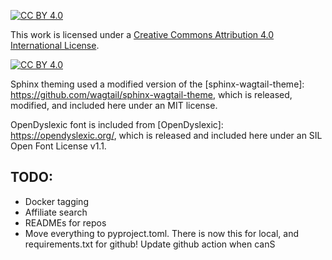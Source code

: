 [![CC BY 4.0][cc-by-shield]][cc-by]

This work is licensed under a
[Creative Commons Attribution 4.0 International License][cc-by].

[![CC BY 4.0][cc-by-image]][cc-by]

[cc-by]: http://creativecommons.org/licenses/by/4.0/
[cc-by-image]: https://i.creativecommons.org/l/by/4.0/88x31.png
[cc-by-shield]: https://img.shields.io/badge/License-CC%20BY%204.0-lightgrey.svg


Sphinx theming used a modified version of the [sphinx-wagtail-theme]: https://github.com/wagtail/sphinx-wagtail-theme, which is released, modified, and included here under an MIT license.

OpenDyslexic font is included from [OpenDyslexic]: https://opendyslexic.org/, which is released and included here under an SIL Open Font License v1.1.

## TODO:
- Docker tagging
- Affiliate search
- READMEs for repos
- Move everything to pyproject.toml. There is now this for local, and requirements.txt for github! Update github action when canS